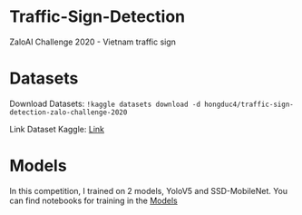 # Traffic-Sign-Detection
ZaloAI Challenge 2020 - Vietnam traffic sign


# Datasets
Download Datasets: ```!kaggle datasets download -d hongduc4/traffic-sign-detection-zalo-challenge-2020```

Link Dataset Kaggle: [Link](www.kaggle.com/datasets/hongduc4/traffic-sign-detection-zalo-challenge-2020)

# Models
In this competition, I trained on 2 models, YoloV5 and SSD-MobileNet. You can find notebooks for training in the [Models](https://github.com/ducbvh)

